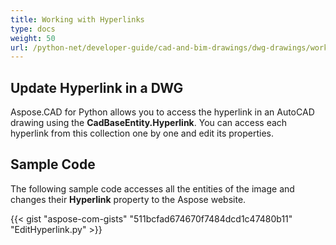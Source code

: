 ```yaml
---
title: Working with Hyperlinks
type: docs
weight: 50
url: /python-net/developer-guide/cad-and-bim-drawings/dwg-drawings/working-with-hyperlinks/
---
```


## **Update Hyperlink in a DWG**

Aspose.CAD for Python allows you to access the hyperlink in an AutoCAD drawing using the **CadBaseEntity.Hyperlink**. You can access each hyperlink from this collection one by one and edit its properties.

## Sample Code

The following sample code accesses all the entities of the image and changes their **Hyperlink** property to the Aspose website.

{{< gist "aspose-com-gists" "511bcfad674670f7484dcd1c47480b11" "EditHyperlink.py" >}}